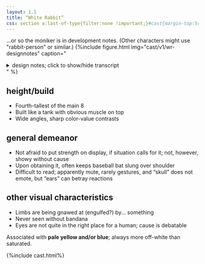 ```yaml
---
layout: 1.1
title: “White Rabbit”
css: section a:last-of-type{filter:none !important;}#cast{margin-top:5rem;}
---
```

...or so the moniker is in development notes. (Other characters might use "rabbit-person" or similar.)
{%include figure.html
	img="cast/v1/wr-designnotes"
	caption="<details><summary>design notes; click to show/hide transcript</summary><ul><li>strongest one here and knows it</li><li>oddly plain; missing something?</li></ul>
		<details class='imgdesc wrap castdesc'><summary>written description</summary>Medium-tall-ish, mostly dark-skinned (sans whitish fade at the limbs), heavy build. By default, wears a pale yellow T-shirt, cargo shorts, and tan shoes; clothes are frayed at the edges. Standout trait: Where a human head would be is an exaggerated rabbit skull with long teeth, big eye sockets, and two “ears” extending from the back of the head. A black bandana covers the “jawline” and part of the neck.</details>
		<ul><li>[“skull”-teeth are] curved back</li><li>bandana [under “skull”]; base of “ears” is covered</li><li>eye only somewhat seen</li><li>defined muscle</li><li>[clothing has] frayed edges</li></ul></details>"
%}

## height/build
- Fourth-tallest of the main 8
- Built like a tank with obvious muscle on top
- Wide angles, sharp color-value contrasts

## general demeanor
- Not afraid to put strength on display, if situation calls for it; not, however, showy without cause
- Upon obtaining it, often keeps baseball bat slung over shoulder
- Difficult to read; apparently mute, rarely gestures, and “skull” does not emote, but “ears” can betray reactions

## other visual characteristics
- Limbs are being gnawed at (engulfed?) by... something
- Never seen without bandana
- Eyes are not quite in the right place for a human; cause is debatable

Associated with <b>pale yellow and/or blue</b>; always more off-white than saturated.

{%include cast.html%}